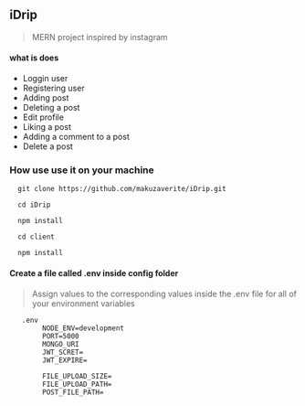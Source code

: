 ## iDrip

> MERN project inspired by instagram

#### what is does

- Loggin user
- Registering user
- Adding post
- Deleting a post
- Edit profile
- Liking a post
- Adding a comment to a post
- Delete a post

### How use use it on your machine

```git
  git clone https://github.com/makuzaverite/iDrip.git

  cd iDrip

  npm install

  cd client

  npm install
```

#### Create a file called .env inside config folder

> Assign values to the corresponding values inside the .env file for all of your environment variables

```git
   .env
        NODE_ENV=development
        PORT=5000
        MONGO_URI
        JWT_SCRET=
        JWT_EXPIRE=

        FILE_UPLOAD_SIZE=
        FILE_UPLOAD_PATH=
        POST_FILE_PATH=
```
